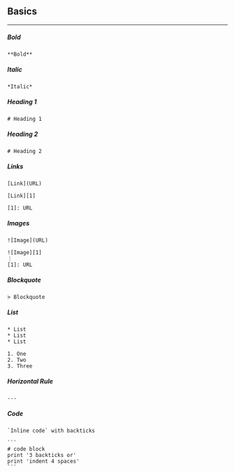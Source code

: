 ## Basics
---

##### Bold
    **Bold**

##### Italic
    *Italic*

##### Heading 1
    # Heading 1

##### Heading 2
    # Heading 2

##### Links
    [Link](URL)

    [Link][1]

    [1]: URL

##### Images
    ![Image](URL)

    ![Image][1]
    ⋮
    [1]: URL

##### Blockquote
    > Blockquote

##### List
    * List
    * List
    * List

    1. One
    2. Two
    3. Three

##### Horizontal Rule
    ---

##### Code
    `Inline code` with backticks

    ```
    # code block
    print '3 backticks or'
    print 'indent 4 spaces'
    ```